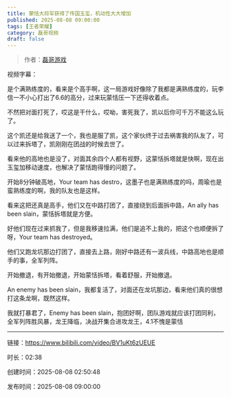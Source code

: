 ```yaml
---
title: 蒙恬大将军获得了传国玉玺，机动性大大增加
published: 2025-08-08 09:00:00
tags: [王者荣耀]
category: 磊哥视频
draft: false
---
```



> 作者：[磊哥游戏](https://space.bilibili.com/268941858)

视频字幕：

是个满熟练度的，看来是个高手啊，这一局游戏好像除了我都是满熟练度的，玩李信一不小心打出了6.6的高分，过来玩蒙恬压一下还得收着点。

不然把对面打死了，哎这是干什么，哎呦，害死我了，凯以后你可千万不能这么玩了。

这个凯还是给我送了一个，我也是服了凯，这个家伙终于过去祸害我的队友了，可以过来拆塔了，凯刚刚在团战的时候去世了。

看来他的高地也是没了，对面其余四个人都有视野，这蒙恬拆塔就是快啊，现在出玉玺加移动速度，也解决了蒙恬跑得慢的问题了。

开始8分钟破高地，Your team has destro，这墨子也是满熟练度的吗，周瑜也是蛮熟练度的啊，我的队友也是这样。

看来这把还真是高手，他们又在中路打团了，直接绕到后面拆中路，An ally has been slain，蒙恬拆塔就是方便。

好他们现在过来抓我了，但是我移速拉满，他们是追不上我的，把这个也顺便拆了呀，Your team has destroyed。

他们又跑龙坑那边打团了，直接去上路，刚好中路还有一波兵线，中路高地也是顺手的事，全军列阵。

开始撤退，有开始撤退，开始蒙恬拆塔，看着舒服，开始撤退。

An enemy has been slain，我都复活了，对面还在龙坑那边，看来他们真的很想打这条龙啊，既然这样。

我就打暴君了，Enemy has been slain，抱团好啊，团队游戏就应该打团同利，全军列阵胜风暴，龙王降临，决战开集合进攻龙王，4.1不愧是蒙恬

---

链接：https://www.bilibili.com/video/BV1uKt6zUEUE

时长：02:38

创建时间：2025-08-08 02:50:48

发布时间：2025-08-08 09:00:00
